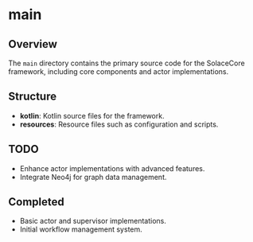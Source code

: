 # main

## Overview
The `main` directory contains the primary source code for the SolaceCore framework, including core components and actor implementations.

## Structure
- **kotlin**: Kotlin source files for the framework.
- **resources**: Resource files such as configuration and scripts.

## TODO
- Enhance actor implementations with advanced features.
- Integrate Neo4j for graph data management.

## Completed
- Basic actor and supervisor implementations.
- Initial workflow management system.
